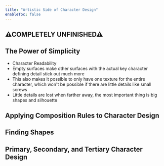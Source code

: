 ```yaml
---
title: "Artistic Side of Character Design"
enableToc: false
---
```


## ⚠COMPLETELY UNFINISHED⚠

## The Power of Simplicity

- Character Readability
- Empty surfaces make other surfaces with the actual key character defining detail stick out much more
- This also makes it possible to only have one texture for the entire character, which won't be possible if there are little details like small screws
- Little details are lost when farther away, the most important thing is big shapes and silhouette

## Applying Composition Rules to Character Design

## Finding Shapes

## Primary, Secondary, and Tertiary Character Design